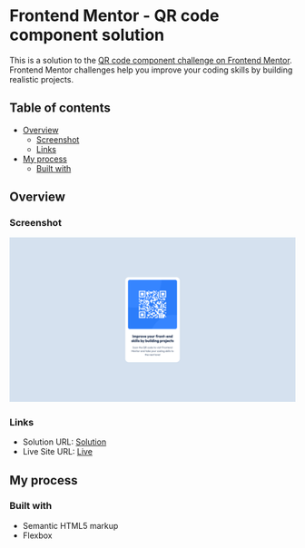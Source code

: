 # Frontend Mentor - QR code component solution

This is a solution to the [QR code component challenge on Frontend Mentor](https://www.frontendmentor.io/challenges/qr-code-component-iux_sIO_H). Frontend Mentor challenges help you improve your coding skills by building realistic projects.

## Table of contents

- [Overview](#overview)
  - [Screenshot](#screenshot)
  - [Links](#links)
- [My process](#my-process)
  - [Built with](#built-with)

## Overview

### Screenshot

![](./screenshot.png)

### Links

- Solution URL: [Solution](https://www.frontendmentor.io/solutions/qr-code-component-wt2Kh6ukYc)
- Live Site URL: [Live](https://hekimianz.github.io/qr-code-component/)

## My process

### Built with

- Semantic HTML5 markup
- Flexbox
